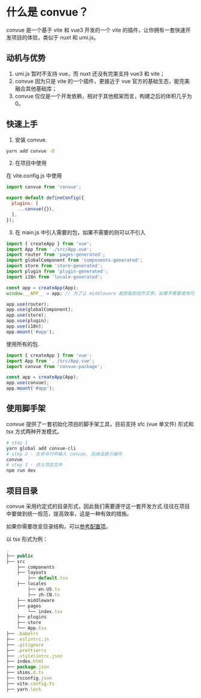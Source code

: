 # 什么是 convue？

convue 是一个基于 vite 和 vue3 开发的一个 vite 的插件，让你拥有一套快速开发项目的体验，类似于 nuxt 和 umi.js。

## 动机与优势

1. umi.js 暂时不支持 vue，而 nuxt 还没有完美支持 vue3 和 vite；
2. convue 因为只是 vite 的一个插件，更接近于 vue 官方的基础生态，能完美融合其他基础库；
3. convue 仅仅是一个开发依赖，相对于其他框架而言，构建之后的体积几乎为 0。

## 快速上手

1. 安装 convue.

```bash
yarn add convue -D
```

2. 在项目中使用

在 vite.config.js 中使用

```js
import convue from 'convue';

export default defineConfig({
  plugins: [
    ...convue({}),
  ],
});
```

3. 在 main.js 中引入需要的包，如果不需要的则可以不引入

```js
import { createApp } from 'vue';
import App from './src/App.vue';
import router from 'pages-generated';
import globalComponent from 'components-generated';
import store from 'store-generated';
import plugin from 'plugin-generated';
import i18n from 'locale-generated';

const app = createApp(App);
window.__APP__ = app; // 为了让 middleware 能获取到组件实例，如果不需要使用可以移除该行

app.use(router);
app.use(globalComponent);
app.use(store);
app.use(plugin);
app.use(i18n);
app.mount('#app');
```

使用所有的包.

```js
import { createApp } from 'vue';
import App from '. /src/App.vue';
import convue from 'convue-package';

const app = createApp(App);
app.use(convue);
app.mount('#app');
```

## 使用脚手架

convue 提供了一套初始化项目的脚手架工具，目前支持 sfc (vue 单文件) 形式和 tsx 方式两种开发模式。

```bash
# step 1
yarn global add convue-cli
# step 2 - 在命令行中输入 convue, 后续会提示操作
convue
# step 3 - 进入项目文件
npm run dev
```

## 项目目录

convue 采用约定式的目录形式，因此我们需要遵守这一套开发方式.往往在项目中要做到统一规范，提高效率，这是一种有效的措施。

如果你需要改变目录结构，可以[参考配置项](/convue/zh/config/page)。

以 tsx 形式为例：

```js
.
├── public
├── src
    ├── components
    ├── layouts
        ├── default.tsx
    ├── locales
        ├── en-US.ts
        ├── zh-CN.ts
    ├── middleware
    ├── pages
        └── index.tsx
    ├── plugins
    ├── store
    └── App.tsx
├── .babelrc
├── .eslintrc.js
├── .gitignore
├── .prettierrc
├── .stylelintrc.json
├── index.html
├── package.json
├── shims.d.ts
├── tsconfig.json
├── vite.config.ts
├── yarn.lock
```
